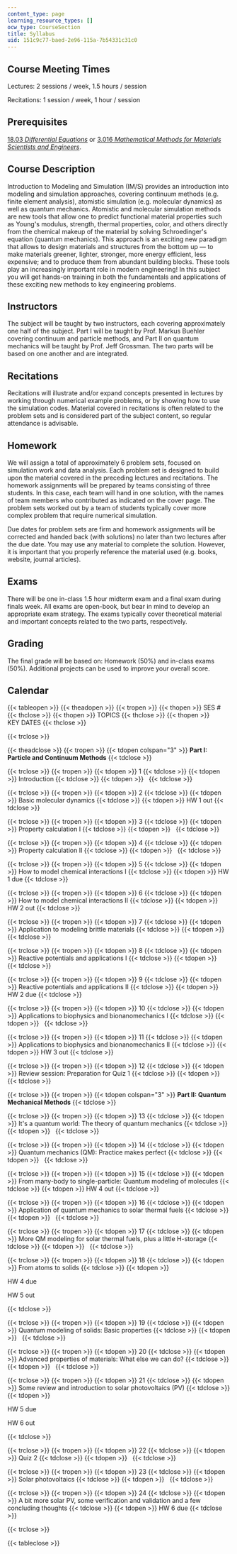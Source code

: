```yaml
---
content_type: page
learning_resource_types: []
ocw_type: CourseSection
title: Syllabus
uid: 151c9c77-baed-2e96-115a-7b54331c31c0
---
```


Course Meeting Times
--------------------

Lectures: 2 sessions / week, 1.5 hours / session

Recitations: 1 session / week, 1 hour / session

Prerequisites
-------------

[18.03 _Differential Equations_](/courses/18-03-differential-equations-spring-2010) or [3.016 _Mathematical Methods for Materials Scientists and Engineers_](/courses/3-016-mathematics-for-materials-scientists-and-engineers-fall-2005).

Course Description
------------------

Introduction to Modeling and Simulation (IM/S) provides an introduction into modeling and simulation approaches, covering continuum methods (e.g. finite element analysis), atomistic simulation (e.g. molecular dynamics) as well as quantum mechanics. Atomistic and molecular simulation methods are new tools that allow one to predict functional material properties such as Young's modulus, strength, thermal properties, color, and others directly from the chemical makeup of the material by solving Schroedinger's equation (quantum mechanics). This approach is an exciting new paradigm that allows to design materials and structures from the bottom up — to make materials greener, lighter, stronger, more energy efficient, less expensive; and to produce them from abundant building blocks. These tools play an increasingly important role in modern engineering! In this subject you will get hands-on training in both the fundamentals and applications of these exciting new methods to key engineering problems.

Instructors
-----------

The subject will be taught by two instructors, each covering approximately one half of the subject. Part I will be taught by Prof. Markus Buehler covering continuum and particle methods, and Part II on quantum mechanics will be taught by Prof. Jeff Grossman. The two parts will be based on one another and are integrated.

Recitations
-----------

Recitations will illustrate and/or expand concepts presented in lectures by working through numerical example problems, or by showing how to use the simulation codes. Material covered in recitations is often related to the problem sets and is considered part of the subject content, so regular attendance is advisable.

Homework
--------

We will assign a total of approximately 6 problem sets, focused on simulation work and data analysis. Each problem set is designed to build upon the material covered in the preceding lectures and recitations. The homework assignments will be prepared by teams consisting of three students. In this case, each team will hand in one solution, with the names of team members who contributed as indicated on the cover page. The problem sets worked out by a team of students typically cover more complex problem that require numerical simulation.

Due dates for problem sets are firm and homework assignments will be corrected and handed back (with solutions) no later than two lectures after the due date. You may use any material to complete the solution. However, it is important that you properly reference the material used (e.g. books, website, journal articles).

Exams
-----

There will be one in-class 1.5 hour midterm exam and a final exam during finals week. All exams are open-book, but bear in mind to develop an appropriate exam strategy. The exams typically cover theoretical material and important concepts related to the two parts, respectively.

Grading
-------

The final grade will be based on: Homework (50%) and in-class exams (50%). Additional projects can be used to improve your overall score.

Calendar
--------

{{< tableopen >}}
{{< theadopen >}}
{{< tropen >}}
{{< thopen >}}
SES #
{{< thclose >}}
{{< thopen >}}
TOPICS
{{< thclose >}}
{{< thopen >}}
KEY DATES
{{< thclose >}}

{{< trclose >}}

{{< theadclose >}}
{{< tropen >}}
{{< tdopen colspan="3" >}}
**Part I: Particle and Continuum Methods**
{{< tdclose >}}

{{< trclose >}}
{{< tropen >}}
{{< tdopen >}}
1
{{< tdclose >}}
{{< tdopen >}}
Introduction
{{< tdclose >}}
{{< tdopen >}}
 
{{< tdclose >}}

{{< trclose >}}
{{< tropen >}}
{{< tdopen >}}
2
{{< tdclose >}}
{{< tdopen >}}
Basic molecular dynamics
{{< tdclose >}}
{{< tdopen >}}
HW 1 out
{{< tdclose >}}

{{< trclose >}}
{{< tropen >}}
{{< tdopen >}}
3
{{< tdclose >}}
{{< tdopen >}}
Property calculation I
{{< tdclose >}}
{{< tdopen >}}
 
{{< tdclose >}}

{{< trclose >}}
{{< tropen >}}
{{< tdopen >}}
4
{{< tdclose >}}
{{< tdopen >}}
Property calculation II
{{< tdclose >}}
{{< tdopen >}}
 
{{< tdclose >}}

{{< trclose >}}
{{< tropen >}}
{{< tdopen >}}
5
{{< tdclose >}}
{{< tdopen >}}
How to model chemical interactions I
{{< tdclose >}}
{{< tdopen >}}
HW 1 due
{{< tdclose >}}

{{< trclose >}}
{{< tropen >}}
{{< tdopen >}}
6
{{< tdclose >}}
{{< tdopen >}}
How to model chemical interactions II
{{< tdclose >}}
{{< tdopen >}}
HW 2 out
{{< tdclose >}}

{{< trclose >}}
{{< tropen >}}
{{< tdopen >}}
7
{{< tdclose >}}
{{< tdopen >}}
Application to modeling brittle materials
{{< tdclose >}}
{{< tdopen >}}
 
{{< tdclose >}}

{{< trclose >}}
{{< tropen >}}
{{< tdopen >}}
8
{{< tdclose >}}
{{< tdopen >}}
Reactive potentials and applications I
{{< tdclose >}}
{{< tdopen >}}
 
{{< tdclose >}}

{{< trclose >}}
{{< tropen >}}
{{< tdopen >}}
9
{{< tdclose >}}
{{< tdopen >}}
Reactive potentials and applications II
{{< tdclose >}}
{{< tdopen >}}
HW 2 due
{{< tdclose >}}

{{< trclose >}}
{{< tropen >}}
{{< tdopen >}}
10
{{< tdclose >}}
{{< tdopen >}}
Applications to biophysics and bionanomechanics I
{{< tdclose >}}
{{< tdopen >}}
 
{{< tdclose >}}

{{< trclose >}}
{{< tropen >}}
{{< tdopen >}}
11
{{< tdclose >}}
{{< tdopen >}}
Applications to biophysics and bionanomechanics II
{{< tdclose >}}
{{< tdopen >}}
HW 3 out
{{< tdclose >}}

{{< trclose >}}
{{< tropen >}}
{{< tdopen >}}
12
{{< tdclose >}}
{{< tdopen >}}
Review session: Preparation for Quiz 1
{{< tdclose >}}
{{< tdopen >}}
 
{{< tdclose >}}

{{< trclose >}}
{{< tropen >}}
{{< tdopen colspan="3" >}}
**Part II: Quantum Mechanical Methods**
{{< tdclose >}}

{{< trclose >}}
{{< tropen >}}
{{< tdopen >}}
13
{{< tdclose >}}
{{< tdopen >}}
It's a quantum world: The theory of quantum mechanics
{{< tdclose >}}
{{< tdopen >}}
 
{{< tdclose >}}

{{< trclose >}}
{{< tropen >}}
{{< tdopen >}}
14
{{< tdclose >}}
{{< tdopen >}}
Quantum mechanics (QM): Practice makes perfect
{{< tdclose >}}
{{< tdopen >}}
 
{{< tdclose >}}

{{< trclose >}}
{{< tropen >}}
{{< tdopen >}}
15
{{< tdclose >}}
{{< tdopen >}}
From many-body to single-particle: Quantum modeling of molecules
{{< tdclose >}}
{{< tdopen >}}
HW 4 out
{{< tdclose >}}

{{< trclose >}}
{{< tropen >}}
{{< tdopen >}}
16
{{< tdclose >}}
{{< tdopen >}}
Application of quantum mechanics to solar thermal fuels
{{< tdclose >}}
{{< tdopen >}}
 
{{< tdclose >}}

{{< trclose >}}
{{< tropen >}}
{{< tdopen >}}
17
{{< tdclose >}}
{{< tdopen >}}
More QM modeling for solar thermal fuels, plus a little H-storage
{{< tdclose >}}
{{< tdopen >}}
 
{{< tdclose >}}

{{< trclose >}}
{{< tropen >}}
{{< tdopen >}}
18
{{< tdclose >}}
{{< tdopen >}}
From atoms to solids
{{< tdclose >}}
{{< tdopen >}}


HW 4 due

HW 5 out


{{< tdclose >}}

{{< trclose >}}
{{< tropen >}}
{{< tdopen >}}
19
{{< tdclose >}}
{{< tdopen >}}
Quantum modeling of solids: Basic properties
{{< tdclose >}}
{{< tdopen >}}
 
{{< tdclose >}}

{{< trclose >}}
{{< tropen >}}
{{< tdopen >}}
20
{{< tdclose >}}
{{< tdopen >}}
Advanced properties of materials: What else we can do?
{{< tdclose >}}
{{< tdopen >}}
 
{{< tdclose >}}

{{< trclose >}}
{{< tropen >}}
{{< tdopen >}}
21
{{< tdclose >}}
{{< tdopen >}}
Some review and introduction to solar photovoltaics (PV)
{{< tdclose >}}
{{< tdopen >}}


HW 5 due

HW 6 out


{{< tdclose >}}

{{< trclose >}}
{{< tropen >}}
{{< tdopen >}}
22
{{< tdclose >}}
{{< tdopen >}}
Quiz 2
{{< tdclose >}}
{{< tdopen >}}
 
{{< tdclose >}}

{{< trclose >}}
{{< tropen >}}
{{< tdopen >}}
23
{{< tdclose >}}
{{< tdopen >}}
Solar photovoltaics
{{< tdclose >}}
{{< tdopen >}}
 
{{< tdclose >}}

{{< trclose >}}
{{< tropen >}}
{{< tdopen >}}
24
{{< tdclose >}}
{{< tdopen >}}
A bit more solar PV, some verification and validation and a few concluding thoughts
{{< tdclose >}}
{{< tdopen >}}
HW 6 due
{{< tdclose >}}

{{< trclose >}}

{{< tableclose >}}